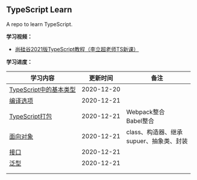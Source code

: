 ## TypeScript Learn

A repo to learn TypeScript.

**学习视频：**

- [尚硅谷2021版TypeScript教程（李立超老师TS新课）](https://www.bilibili.com/video/BV1Xy4y1v7S2?p=6)

**学习进度：**

| **学习内容**                                                 | **更新时间** | **备注**                                            |
| ------------------------------------------------------------ | ------------ | --------------------------------------------------- |
| [TypeScript中的基本类型](https://github.com/JasonkayZK/typescript_learn/tree/1-type) | 2020-12-20   |                                                     |
| [编译选项](https://github.com/JasonkayZK/typescript_learn/tree/2-compile-options) | 2020-12-21   |                                                     |
| [TypeScript打包](https://github.com/JasonkayZK/typescript_learn/tree/3-webpack) | 2020-12-21   | Webpack整合<br />Babel整合                          |
| [面向对象](https://github.com/JasonkayZK/typescript_learn/tree/4-OOP) | 2020-12-21   | class、构造器、继承<br />supuer、抽象类、封装<br /> |
| [接口](https://github.com/JasonkayZK/typescript_learn/tree/5-interface) | 2020-12-21   |                                                     |
| [泛型](https://github.com/JasonkayZK/typescript_learn/tree/6-generic) | 2020-12-21   |                                                     |
|                                                              |              |                                                     |
|                                                              |              |                                                     |



